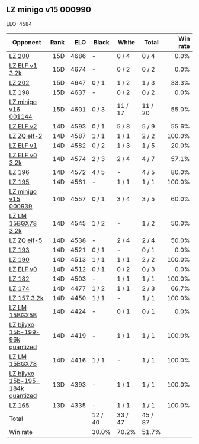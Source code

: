 ## LZ minigo v15 000990 ##

ELO: 4584

Opponent | Rank | ELO | Black | White | Total | Win rate
---------|-----:|----:|-------|-------|-------|-------:
[LZ 200](LZ%20200.md) | 15D | 4686 | - | 0 / 4 | 0 / 4 | 0.0%
[LZ ELF v1 3.2k](LZ%20ELF%20v1%203.2k.md) | 15D | 4674 | - | 0 / 2 | 0 / 2 | 0.0%
[LZ 202](LZ%20202.md) | 15D | 4647 | 0 / 1 | 1 / 2 | 1 / 3 | 33.3%
[LZ 198](LZ%20198.md) | 15D | 4637 | - | 0 / 2 | 0 / 2 | 0.0%
[LZ minigo v16 001144](LZ%20minigo%20v16%20001144.md) | 15D | 4601 | 0 / 3 | 11 / 17 | 11 / 20 | 55.0%
[LZ ELF v2](LZ%20ELF%20v2.md) | 14D | 4593 | 0 / 1 | 5 / 8 | 5 / 9 | 55.6%
[LZ ZQ elf-2](LZ%20ZQ%20elf-2.md) | 14D | 4587 | 1 / 1 | 1 / 1 | 2 / 2 | 100.0%
[LZ ELF v1](LZ%20ELF%20v1.md) | 14D | 4582 | 0 / 2 | 1 / 3 | 1 / 5 | 20.0%
[LZ ELF v0 3.2k](LZ%20ELF%20v0%203.2k.md) | 14D | 4574 | 2 / 3 | 2 / 4 | 4 / 7 | 57.1%
[LZ 196](LZ%20196.md) | 14D | 4572 | 4 / 5 | - | 4 / 5 | 80.0%
[LZ 195](LZ%20195.md) | 14D | 4561 | - | 1 / 1 | 1 / 1 | 100.0%
[LZ minigo v15 000939](LZ%20minigo%20v15%20000939.md) | 14D | 4557 | 0 / 1 | 3 / 4 | 3 / 5 | 60.0%
[LZ LM 15BGX78 3.2k](LZ%20LM%2015BGX78%203.2k.md) | 14D | 4545 | 1 / 2 | - | 1 / 2 | 50.0%
[LZ ZQ elf-5](LZ%20ZQ%20elf-5.md) | 14D | 4538 | - | 2 / 4 | 2 / 4 | 50.0%
[LZ 193](LZ%20193.md) | 14D | 4521 | 0 / 1 | - | 0 / 1 | 0.0%
[LZ 190](LZ%20190.md) | 14D | 4513 | 1 / 1 | 1 / 1 | 2 / 2 | 100.0%
[LZ ELF v0](LZ%20ELF%20v0.md) | 14D | 4512 | 0 / 1 | 0 / 2 | 0 / 3 | 0.0%
[LZ 182](LZ%20182.md) | 14D | 4503 | - | 1 / 1 | 1 / 1 | 100.0%
[LZ 174](LZ%20174.md) | 14D | 4477 | 1 / 2 | 1 / 1 | 2 / 3 | 66.7%
[LZ 157 3.2k](LZ%20157%203.2k.md) | 14D | 4450 | 1 / 1 | - | 1 / 1 | 100.0%
[LZ LM 15BGX5B](LZ%20LM%2015BGX5B.md) | 14D | 4424 | - | 0 / 1 | 0 / 1 | 0.0%
[LZ bjiyxo 15b-199-96k quantized](LZ%20bjiyxo%2015b-199-96k%20quantized.md) | 14D | 4419 | - | 1 / 1 | 1 / 1 | 100.0%
[LZ LM 15BGX78](LZ%20LM%2015BGX78.md) | 14D | 4416 | 1 / 1 | - | 1 / 1 | 100.0%
[LZ bjiyxo 15b-195-184k quantized](LZ%20bjiyxo%2015b-195-184k%20quantized.md) | 13D | 4393 | - | 1 / 1 | 1 / 1 | 100.0%
[LZ 165](LZ%20165.md) | 13D | 4335 | - | 1 / 1 | 1 / 1 | 100.0%
Total | | | 12 / 40 | 33 / 47 | 45 / 87 | 
Win rate| | | 30.0% | 70.2% | 51.7% | 
